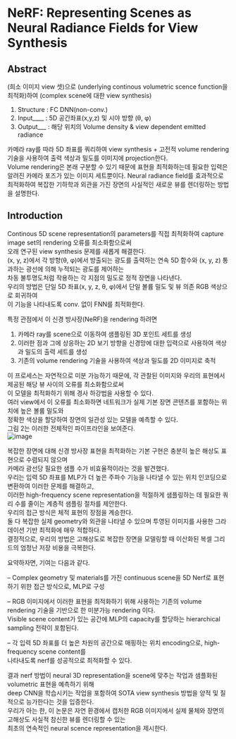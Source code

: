# NeRF: Representing Scenes as Neural Radiance Fields for View Synthesis

## Abstract
(희소 이미지 view 셋)으로 (underlying continous volumetric scence function을 최적화)하여 (complex scene에 대한 view synthesis)  
  
1. Structure : FC DNN(non-conv.) 
2. Input____ : 5D 공간좌표(x,y,z) 및 시야 방향 (θ, φ)  
3. Output___ : 해당 위치의 Volume density & view dependent emitted radiance  
  
카메라 ray를 따라 5D 좌표를 쿼리하여 view synthesis + 고전적 volume rendering 기술을 사용하여 출력 색상과 밀도를 이미지에 projection한다.  
Volume rendering은 본래 구분할 수 있기 때문에 표현을 최적화하는데 필요한 입력은 알려진 카메라 포즈가 있는 이미지 세트뿐이다. 
Neural radiance field를 효과적으로 최적화하여 복잡한 기하학과 외관을 가진 장면의 사실적인 새로운 뷰를 렌더링하는 방법을 설명한다.

## Introduction
Continous 5D scene representation의 parameters를 직접 최적화하여 capture image set의 rendering 오류를 최소화함으로써  
오래 연구된 view synthesis 문제를 새롭게 해결한다.  
(x, y, z)에서 각 방향(θ, φ)에서 방출되는 광도를 출력하는 연속 5D 함수와 (x, y, z) 통과하는 광선에 의해 누적되는 광도를  제어하는  
차동 불투명도처럼 작용하는 각 지점의 밀도로 정적 장면을 나타낸다.  
우리의 방법은 단일 5D 좌표(x, y, z, θ, φ)에서 단일 볼륨 밀도 및 뷰 의존 RGB 색상으로 회귀하여  
이 기능을 나타내도록 conv. 없이 FNN를 최적화한다.  
  
특정 관점에서 이 신경 방사장(NeRF)을 rendering 하려면  
  
1) 카메라 ray를 scene으로 이동하여 샘플링된 3D 포인트 세트를 생성  
2) 이러한 점과 그에 상응하는 2D 보기 방향을 신경망에 대한 입력으로 사용하여 색상과 밀도의 출력 세트를 생성  
3) 기존의 volume rendering 기술을 사용하여 색상과 밀도를 2D 이미지로 축적  
  
이 프로세스는 자연적으로 미분 가능하기 때문에, 각 관찰된 이미지와 우리의 표현에서 제공된 해당 뷰 사이의 오류를 최소화함으로써  
이 모델을 최적화하기 위해 경사 하강법을 사용할 수 있다.  
여러 view에서 이 오류를 최소화하면 네트워크가 실제 기본 장면 콘텐츠를 포함하는 위치에 높은 볼륨 밀도와  
정확한 색상을 할당하여 장면의 일관성 있는 모델을 예측할 수 있다.  
그림 2는 이러한 전체적인 파이프라인을 보여준다.  
![image](https://user-images.githubusercontent.com/40943064/142862694-8fa77181-3d86-4769-b69e-8b59dc2d6c27.png)

복잡한 장면에 대해 신경 방사장 표현을 최적화하는 기본 구현은 충분히 높은 해상도 표현으로 수렴되지 않으며  
카메라 광선당 필요한 샘플 수가 비효율적이라는 것을 발견했다.  
우리는 입력 5D 좌표를 MLP가 더 높은 주파수 기능을 나타낼 수 있는 위치 인코딩으로 변환하여 이러한 문제를 해결하고,  
이러한 high-frequency scene representation을 적절하게 샘플링하는 데 필요한 쿼리 수를 줄이는 계층적 샘플링 절차를 제안한다.  
우리의 접근 방식은 체적 표현의 장점을 계승한다.  
둘 다 복잡한 실제 geometry와 외관을 나타낼 수 있으며 투영된 이미지를 사용한 그라데이션 기반 최적화에 매우 적합하다.  
결정적으로, 우리의 방법은 고해상도로 복잡한 장면을 모델링할 때 이산화된 복셀 그리드의 엄청난 저장 비용을 극복한다.  
   
요약하자면, 기여는 다음과 같다.  
  
– Complex geometry 및 materials를 가진 continuous scene을 5D Nerf로 표현하기 위한 접근 방식으로, MLP로 구성  
  
– RGB 이미지에서 이러한 표현을 최적화하기 위해 사용하는 기존의 volume rendering 기술을 기반으로 한 미분가능 rendering 이다.  
Visible scene content가 있는 공간에 MLP의 capacity를 할당하는 hierarchical sampling 전략이 포함된다.  
  
– 각 입력 5D 좌표를 더 높은 차원의 공간으로 매핑하는 위치 encoding으로, high-frequency scene content를  
나타내도록 nerf를 성공적으로 최적화할 수 있다.  

결과 nerf 방법이 neural 3D representation을 scene에 맞추는 작업과 샘플화된 volumetric 표현을 예측하기 위해  
deep CNN을 학습시키는 작업을 포함하여 SOTA view synthesis 방법을 양적 및 질적으로 능가한다는 것을 입증한다.  
우리가 아는 한, 이 논문은 자연 환경에서 캡처한 RGB 이미지에서 실제 물체와 장면의 고해상도 사실적 참신한 뷰를 렌더링할 수 있는  
최초의 연속적인 neural scence representation을 제시한다.  
